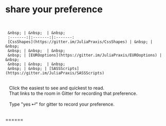 # share your preference
&nbsp;  

     &nbsp; | &nbsp;  | &nbsp; 
     :-------:|:-------:|:-------:
     [CssShapes](https://gitter.im/JuliaPraxis/CssShapes) | &nbsp; | &nbsp;  
     &nbsp; | &nbsp;  | &nbsp;  
     &nbsp; | [EUROoptions](https://gitter.im/JuliaPraxis/EUROoptions) | &nbsp;  
     &nbsp; | &nbsp;  | &nbsp;  
     &nbsp; | &nbsp; | [SASSScripts](https://gitter.im/JuliaPraxis/SASSScripts)   
    
&nbsp;      
&nbsp;&nbsp;
     Click the easiest to see and quickest to read.  
&nbsp;&nbsp;
     That links to the room in Gitter for recording that preference.    
&nbsp;       
&nbsp;&nbsp;
     Type "yes&thinsp;↵" for gitter to record your preference.
&nbsp;      
 &nbsp;       

======
